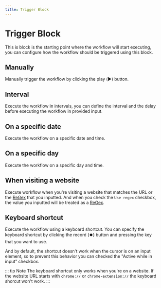 ```yaml
---
title: Trigger Block
---
```


# Trigger Block
This is block is the starting point where the workflow will start executing, you can configure how the workflow should be triggered using this block.

## Manually
Manually trigger the workflow by clicking the play (▶️) button.

## Interval
Execute the workflow in intervals, you can define the interval and the delay before executing the workflow in provided input.

## On a specific date
Execute the workflow on a specific date and time.

## On a specific day
Execute the workflow on a specific day and time.

## When visiting a website
Execute workflow when you're visiting a website that matches the URL or the [ReGex](https://developer.mozilla.org/en-US/docs/Web/JavaScript/Guide/Regular_Expressions) that you inputted.
And when you check the `Use regex` checkbox, the value you inputted will be treated as a [ReGex](https://developer.mozilla.org/en-US/docs/Web/JavaScript/Guide/Regular_Expressions).

## Keyboard shortcut
Execute the workflow using a keyboard shortcut. You can specify the keyboard shortcut by clicking the record (⏺️) button and pressing the key that you want to use.

And by default, the shortcut doesn't work when the cursor is on an input element, so to prevent this behavior you can checked the "Active while in input" checkbox.

::: tip Note
The keyboard shortcut only works when you're on a website. If the website URL starts with `chrome://` or `chrome-extension://` the keyboard shorcut won't work.
:::